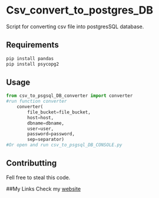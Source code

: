 # Csv_convert_to_postgres_DB

Script for converting csv file into postgresSQL database.

## Requirements

```bash
pip install pandas
pip install psycopg2
```

## Usage

```python
from csv_to_psgsql_DB_converter import converter
#run function converter
    converter(
        file_bucket=file_bucket, 
        host=host, 
        dbname=dbname,
        user=user, 
        password=password, 
        sep=separator)
#Or open and run csv_to_psgsql_DB_CONSOLE.py
```

## Contributting
Fell free to steal this code.

##My Links
Check my [website](https://aleksanderdmowski.com/)
